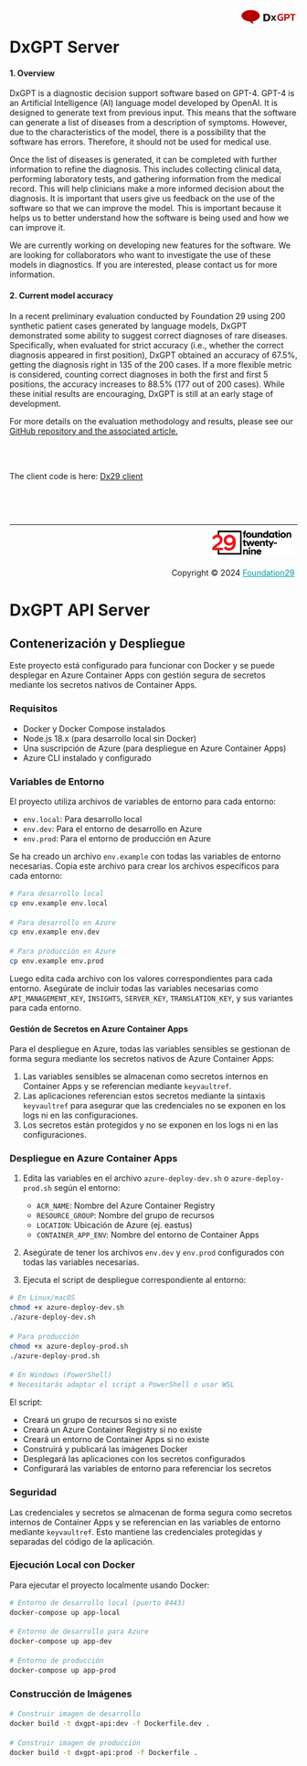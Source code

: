 <div style="margin-bottom: 1%; padding-bottom: 2%;">
	<img align="right" width="100px" src="/img/logo-Dx29.png">
</div>			

DxGPT Server
===============================================================================================================================

#### 1. Overview
DxGPT is a diagnostic decision support software based on GPT-4. GPT-4 is an Artificial Intelligence (AI) language model developed by OpenAI. It is designed to generate text from previous input. This means that the software can generate a list of diseases from a description of symptoms. However, due to the characteristics of the model, there is a possibility that the software has errors. Therefore, it should not be used for medical use.

Once the list of diseases is generated, it can be completed with further information to refine the diagnosis. This includes collecting clinical data, performing laboratory tests, and gathering information from the medical record. This will help clinicians make a more informed decision about the diagnosis. It is important that users give us feedback on the use of the software so that we can improve the model. This is important because it helps us to better understand how the software is being used and how we can improve it.

We are currently working on developing new features for the software. We are looking for collaborators who want to investigate the use of these models in diagnostics. If you are interested, please contact us for more information.

#### 2. Current model accuracy

In a recent preliminary evaluation conducted by Foundation 29 using 200 synthetic patient cases generated by language models, DxGPT demonstrated some ability to suggest correct diagnoses of rare diseases. Specifically, when evaluated for strict accuracy (i.e., whether the correct diagnosis appeared in first position), DxGPT obtained an accuracy of 67.5%, getting the diagnosis right in 135 of the 200 cases. If a more flexible metric is considered, counting correct diagnoses in both the first and first 5 positions, the accuracy increases to 88.5% (177 out of 200 cases). While these initial results are encouraging, DxGPT is still at an early stage of development.

For more details on the evaluation methodology and results, please see our [GitHub repository and the associated article.](https://github.com/foundation29org/dxgpt_testing)

<br>
<br>

The client code is here: [Dx29 client](https://github.com/foundation29org/Dx29_client_gpt)
<p>&nbsp;</p>
<p>&nbsp;</p>


<div style="border-top: 1px solid !important;
	padding-top: 1% !important;
    padding-right: 1% !important;
    padding-bottom: 0.1% !important;">
	<div align="right">
		<img width="150px" src="/img/logo-foundation-twentynine-footer.png">
	</div>
	<div align="right" style="padding-top: 0.5% !important">
		<p align="right">
			Copyright © 2024
			<a style="color:#009DA0" href="https://www.foundation29.org/" target="_blank"> Foundation29</a>
		</p>
	</div>
<div>

# DxGPT API Server

## Contenerización y Despliegue

Este proyecto está configurado para funcionar con Docker y se puede desplegar en Azure Container Apps con gestión segura de secretos mediante los secretos nativos de Container Apps.

### Requisitos

- Docker y Docker Compose instalados
- Node.js 18.x (para desarrollo local sin Docker)
- Una suscripción de Azure (para despliegue en Azure Container Apps)
- Azure CLI instalado y configurado

### Variables de Entorno

El proyecto utiliza archivos de variables de entorno para cada entorno:

- `env.local`: Para desarrollo local
- `env.dev`: Para el entorno de desarrollo en Azure
- `env.prod`: Para el entorno de producción en Azure

Se ha creado un archivo `env.example` con todas las variables de entorno necesarias. Copia este archivo para crear los archivos específicos para cada entorno:

```bash
# Para desarrollo local
cp env.example env.local

# Para desarrollo en Azure
cp env.example env.dev

# Para producción en Azure
cp env.example env.prod
```

Luego edita cada archivo con los valores correspondientes para cada entorno. Asegúrate de incluir todas las variables necesarias como `API_MANAGEMENT_KEY`, `INSIGHTS`, `SERVER_KEY`, `TRANSLATION_KEY`, y sus variantes para cada entorno.

#### Gestión de Secretos en Azure Container Apps

Para el despliegue en Azure, todas las variables sensibles se gestionan de forma segura mediante los secretos nativos de Azure Container Apps:

1. Las variables sensibles se almacenan como secretos internos en Container Apps y se referencian mediante `keyvaultref`.
2. Las aplicaciones referencian estos secretos mediante la sintaxis `keyvaultref` para asegurar que las credenciales no se exponen en los logs ni en las configuraciones.
3. Los secretos están protegidos y no se exponen en los logs ni en las configuraciones.

### Despliegue en Azure Container Apps

1. Edita las variables en el archivo `azure-deploy-dev.sh` o `azure-deploy-prod.sh` según el entorno:
   - `ACR_NAME`: Nombre del Azure Container Registry
   - `RESOURCE_GROUP`: Nombre del grupo de recursos
   - `LOCATION`: Ubicación de Azure (ej. eastus)
   - `CONTAINER_APP_ENV`: Nombre del entorno de Container Apps

2. Asegúrate de tener los archivos `env.dev` y `env.prod` configurados con todas las variables necesarias.

3. Ejecuta el script de despliegue correspondiente al entorno:

```bash
# En Linux/macOS
chmod +x azure-deploy-dev.sh
./azure-deploy-dev.sh

# Para producción
chmod +x azure-deploy-prod.sh
./azure-deploy-prod.sh

# En Windows (PowerShell)
# Necesitarás adaptar el script a PowerShell o usar WSL
```

El script:
- Creará un grupo de recursos si no existe
- Creará un Azure Container Registry si no existe
- Creará un entorno de Container Apps si no existe
- Construirá y publicará las imágenes Docker
- Desplegará las aplicaciones con los secretos configurados
- Configurará las variables de entorno para referenciar los secretos

### Seguridad

Las credenciales y secretos se almacenan de forma segura como secretos internos de Container Apps y se referencian en las variables de entorno mediante `keyvaultref`. Esto mantiene las credenciales protegidas y separadas del código de la aplicación.

### Ejecución Local con Docker

Para ejecutar el proyecto localmente usando Docker:

```bash
# Entorno de desarrollo local (puerto 8443)
docker-compose up app-local

# Entorno de desarrollo para Azure
docker-compose up app-dev

# Entorno de producción
docker-compose up app-prod
```

### Construcción de Imágenes

```bash
# Construir imagen de desarrollo
docker build -t dxgpt-api:dev -f Dockerfile.dev .

# Construir imagen de producción
docker build -t dxgpt-api:prod -f Dockerfile .
```
